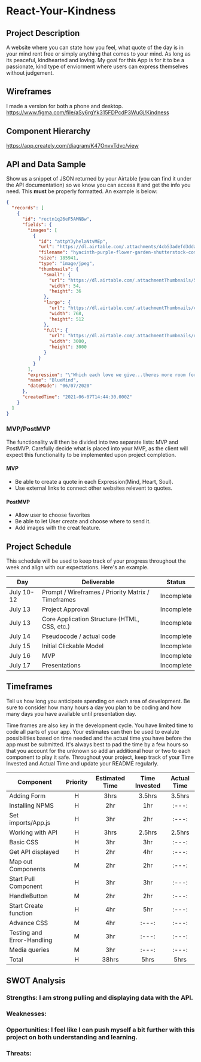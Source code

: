# React-Your-Kindness

## Project Description

A website where you can state how you feel, what quote of the day is in your mind rent free or simply anything that comes to your mind. As long as its peaceful, kindhearted and loving. My goal for this App is for it to be a passionate, kind type of enviorment where users can express themselves without judgement.

## Wireframes

I made a version for both a phone and desktop. https://www.figma.com/file/aSy6rgYk315FDPcdP3WuGj/Kindness

## Component Hierarchy

https://app.creately.com/diagram/K47OnvvTdvc/view

## API and Data Sample

Show us a snippet of JSON returned by your Airtable (you can find it under the API documentation) so we know you can access it and get the info you need. This **must** be properly formatted. An example is below:

```json
{
  "records": [
    {
      "id": "rectn1q26eF5AMNBw",
      "fields": {
        "images": [
          {
            "id": "attpYJyhelaNtvMEp",
            "url": "https://dl.airtable.com/.attachments/4cb53adefd3ddac292dcc49a0e8ebda9/69921b12/hyacinth-purple-flower-garden-shutterstock-com_12399.jpg",
            "filename": "hyacinth-purple-flower-garden-shutterstock-com_12399.jpg",
            "size": 185941,
            "type": "image/jpeg",
            "thumbnails": {
              "small": {
                "url": "https://dl.airtable.com/.attachmentThumbnails/57903204083e5264bf90ddb57910e6e2/474a49bb",
                "width": 54,
                "height": 36
              },
              "large": {
                "url": "https://dl.airtable.com/.attachmentThumbnails/c3e9c51ef58b744ffa072e72506e2a9e/ea36df6b",
                "width": 768,
                "height": 512
              },
              "full": {
                "url": "https://dl.airtable.com/.attachmentThumbnails/d18cf529c495f582666584cc7e3a3409/29dc86fd",
                "width": 3000,
                "height": 3000
              }
            }
          }
        ],
        "expression": "\"Which each love we give...theres more room for hurt AND growth.",
        "name": "BlueMind",
        "dateMade": "06/07/2020"
      },
      "createdTime": "2021-06-07T14:44:30.000Z"
    }
  ]
}
```

### MVP/PostMVP

The functionality will then be divided into two separate lists: MVP and PostMVP. Carefully decide what is placed into your MVP, as the client will expect this functionality to be implemented upon project completion.

#### MVP

- Be able to create a quote in each Expression(Mind, Heart, Soul).
- Use external links to connect other websites relevent to quotes.

#### PostMVP

- Allow user to choose favorites
- Be able to let User create and choose where to send it.
- Add images with the creat feature.

## Project Schedule

This schedule will be used to keep track of your progress throughout the week and align with our expectations. Here's an example.

| Day        | Deliverable                                        | Status     |
| ---------- | -------------------------------------------------- | ---------- |
| July 10-12 | Prompt / Wireframes / Priority Matrix / Timeframes | Incomplete |
| July 13    | Project Approval                                   | Incomplete |
| July 13    | Core Application Structure (HTML, CSS, etc.)       | Incomplete |
| July 14    | Pseudocode / actual code                           | Incomplete |
| July 15    | Initial Clickable Model                            | Incomplete |
| July 16    | MVP                                                | Incomplete |
| July 17    | Presentations                                      | Incomplete |

## Timeframes

Tell us how long you anticipate spending on each area of development. Be sure to consider how many hours a day you plan to be coding and how many days you have available until presentation day.

Time frames are also key in the development cycle. You have limited time to code all parts of your app. Your estimates can then be used to evalute possibilities based on time needed and the actual time you have before the app must be submitted. It's always best to pad the time by a few hours so that you account for the unknown so add an additional hour or two to each component to play it safe. Throughout your project, keep track of your Time Invested and Actual Time and update your README regularly.

| Component                  | Priority | Estimated Time | Time Invested | Actual Time |
| -------------------------- | :------: | :------------: | :-----------: | :---------: |
| Adding Form                |    H     |      3hrs      |    3.5hrs     |   3.5hrs    |
| Installing NPMS            |    H     |      2hr       |      1hr      |    :---:    |
| Set imports/App.js         |    H     |      3hr       |      2hr      |    :---:    |
| Working with API           |    H     |      3hrs      |    2.5hrs     |   2.5hrs    |
| Basic CSS                  |    H     |      3hr       |      3hr      |    :---:    |
| Get API displayed          |    H     |      2hr       |      4hr      |    :---:    |
| Map out Components         |    M     |      2hr       |      2hr      |    :---:    |
| Start Pull Component       |    H     |      3hr       |      3hr      |    :---:    |
| HandleButton               |    M     |      2hr       |      2hr      |    :---:    |
| Start Create function      |    H     |      4hr       |      5hr      |    :---:    |
| Advance CSS                |    M     |      4hr       |     :---:     |    :---:    |
| Testing and Error-Handling |    M     |      3hr       |     :---:     |    :---:    |
| Media queries              |    M     |      3hr       |     :---:     |    :---:    |
| Total                      |    H     |     38hrs      |     5hrs      |    5hrs     |

## SWOT Analysis

### Strengths: I am strong pulling and displaying data with the API.

### Weaknesses:

### Opportunities: I feel like I can push myself a bit further with this project on both understanding and learning.

### Threats:
